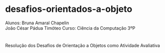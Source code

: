 # desafios-orientados-a-objeto
Alunos: Bruna Amaral Chapelin <br>
        João César Pádua Timóteo 
Curso: Ciência da Computação 3ºP
#
Resolução dos Desafios de Orientação a Objetos como Atividade Avaliativa
